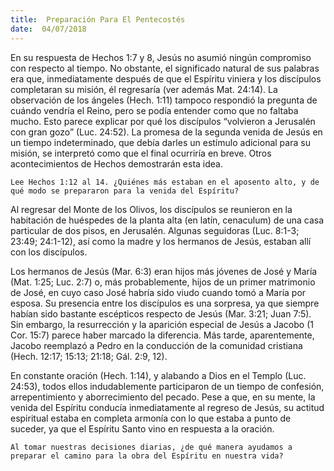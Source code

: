 ```yaml
---
title:  Preparación Para El Pentecostés
date:  04/07/2018
---
```


En su respuesta de Hechos 1:7 y 8, Jesús no asumió ningún compromiso con respecto al tiempo. No obstante, el significado natural de sus palabras era que, inmediatamente después de que el Espíritu viniera y los discípulos completaran su misión, él regresaría (ver además Mat. 24:14). La observación de los ángeles (Hech. 1:11) tampoco respondió la pregunta de cuándo vendría el Reino, pero se podía entender como que no faltaba mucho. Esto parece explicar por qué los discípulos “volvieron a Jerusalén con gran gozo” (Luc. 24:52). La promesa de la segunda venida de Jesús en un tiempo indeterminado, que debía darles un estímulo adicional para su misión, se interpretó como que el final ocurriría en breve. Otros acontecimientos de Hechos demostrarán esta idea.

`Lee Hechos 1:12 al 14. ¿Quiénes más estaban en el aposento alto, y de qué modo se prepararon para la venida del Espíritu?`

Al regresar del Monte de los Olivos, los discípulos se reunieron en la habitación de huéspedes de la planta alta (en latín, cenaculum) de una casa particular de dos pisos, en Jerusalén. Algunas seguidoras (Luc. 8:1-3; 23:49; 24:1-12), así como la madre y los hermanos de Jesús, estaban allí con los discípulos.

Los hermanos de Jesús (Mar. 6:3) eran hijos más jóvenes de José y María (Mat. 1:25; Luc. 2:7) o, más probablemente, hijos de un primer matrimonio de José, en cuyo caso José habría sido viudo cuando tomó a María por esposa. Su presencia entre los discípulos es una sorpresa, ya que siempre habían sido bastante escépticos respecto de Jesús (Mar. 3:21; Juan 7:5). Sin embargo, la resurrección y la aparición especial de Jesús a Jacobo (1 Cor. 15:7) parece haber marcado la diferencia. Más tarde, aparentemente, Jacobo reemplazó a Pedro en la conducción de la comunidad cristiana (Hech. 12:17; 15:13; 21:18; Gál. 2:9, 12).

En constante oración (Hech. 1:14), y alabando a Dios en el Templo (Luc. 24:53), todos ellos indudablemente participaron de un tiempo de confesión, arrepentimiento y aborrecimiento del pecado. Pese a que, en su mente, la venida del Espíritu conducía inmediatamente al regreso de Jesús, su actitud espiritual estaba en completa armonía con lo que estaba a punto de suceder, ya que el Espíritu Santo vino en respuesta a la oración.

`Al tomar nuestras decisiones diarias, ¿de qué manera ayudamos a preparar el camino para la obra del Espíritu en nuestra vida?`